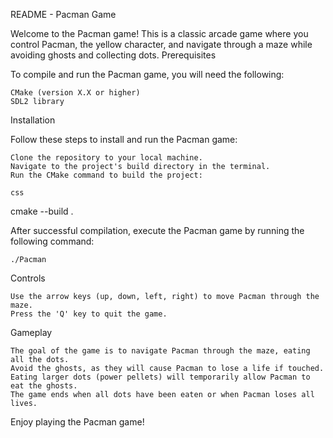 README - Pacman Game

Welcome to the Pacman game! This is a classic arcade game where you control Pacman, the yellow character, and navigate through a maze while avoiding ghosts and collecting dots.
Prerequisites

To compile and run the Pacman game, you will need the following:

    CMake (version X.X or higher)
    SDL2 library

Installation

Follow these steps to install and run the Pacman game:

    Clone the repository to your local machine.
    Navigate to the project's build directory in the terminal.
    Run the CMake command to build the project:

    css

cmake --build .

After successful compilation, execute the Pacman game by running the following command:

    ./Pacman

Controls

    Use the arrow keys (up, down, left, right) to move Pacman through the maze.
    Press the 'Q' key to quit the game.

Gameplay

    The goal of the game is to navigate Pacman through the maze, eating all the dots.
    Avoid the ghosts, as they will cause Pacman to lose a life if touched.
    Eating larger dots (power pellets) will temporarily allow Pacman to eat the ghosts.
    The game ends when all dots have been eaten or when Pacman loses all lives.

Enjoy playing the Pacman game!
